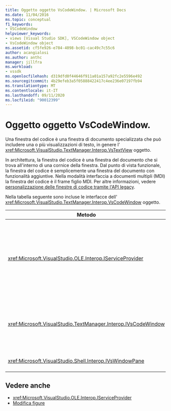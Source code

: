 ```yaml
---
title: Oggetto oggetto VsCodeWindow. | Microsoft Docs
ms.date: 11/04/2016
ms.topic: conceptual
f1_keywords:
- VSCodeWindow
helpviewer_keywords:
- views [Visual Studio SDK], VSCodeWindow object
- VsCodeWindow object
ms.assetid: cf5fe926-e784-4098-bc01-cac49c7c55c6
author: acangialosi
ms.author: anthc
manager: jillfra
ms.workload:
- vssdk
ms.openlocfilehash: d319dfd0f44646f911a01a157a92fc2e5596e492
ms.sourcegitcommit: 4b29efeb3a5f05888422417c4ee236e07197fb94
ms.translationtype: MT
ms.contentlocale: it-IT
ms.lasthandoff: 09/11/2020
ms.locfileid: "90012399"
---
```

# <a name="vscodewindow-object"></a>Oggetto oggetto VsCodeWindow.
Una finestra del codice è una finestra di documento specializzata che può includere una o più visualizzazioni di testo, in genere l' <xref:Microsoft.VisualStudio.TextManager.Interop.VsTextView> oggetto.

 In architettura, la finestra del codice è una finestra del documento che si trova all'interno di una cornice della finestra. Dal punto di vista funzionale, la finestra del codice è semplicemente una finestra del documento con funzionalità aggiuntive. Nella modalità interfaccia a documenti multipli (MDI) la finestra del codice è il frame figlio MDI. Per altre informazioni, vedere [personalizzazione delle finestre di codice tramite l'API legacy](../vs-2015/extensibility/customizing-code-windows-by-using-the-legacy-api.md?view=vs-2015).

 Nella tabella seguente sono incluse le interfacce dell' <xref:Microsoft.VisualStudio.TextManager.Interop.VsCodeWindow> oggetto.

|Metodo|Descrizione|
|------------|-----------------|
|<xref:Microsoft.VisualStudio.OLE.Interop.IServiceProvider>|Fornisce un meccanismo di accesso generico per individuare un servizio identificato da un identificatore univoco globale (GUID).|
|<xref:Microsoft.VisualStudio.TextManager.Interop.IVsCodeWindow>|Rappresenta un'interfaccia a documenti multipli (MDI) che contiene una o più visualizzazioni di codice.|
|<xref:Microsoft.VisualStudio.Shell.Interop.IVsWindowPane>|Riempie una cornice della finestra.|

## <a name="see-also"></a>Vedere anche
- <xref:Microsoft.VisualStudio.OLE.Interop.IServiceProvider>
- [Modifica figure](https://www.microsoft.com/download/details.aspx?id=55984)